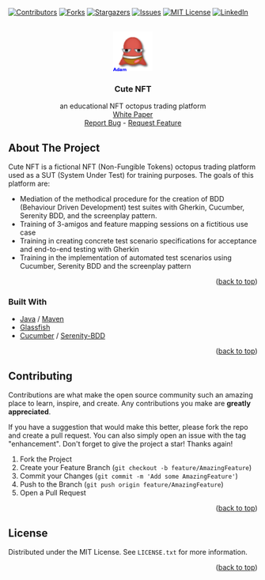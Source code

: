 <a name="readme-top"></a>
<!-- PROJECT SHIELDS -->
[![Contributors][contributors-shield]][contributors-url]
[![Forks][forks-shield]][forks-url]
[![Stargazers][stars-shield]][stars-url]
[![Issues][issues-shield]][issues-url]
[![MIT License][license-shield]][license-url]
[![LinkedIn][linkedin-shield]][linkedin-url]

<!-- PROJECT LOGO -->
<br />
<div align="center">
  <a href="https://github.com/alexanderkaiser/cute-nft">
    <img src="docs/images/octopuses/adam.png" alt="Logo" width="80" height="80">
  </a>

<h3 align="center">Cute NFT</h3>

  <p align="center">
    an educational NFT octopus trading platform
    <br />
    <a href="https://github.com/alexanderkaiser/cute-nft/blob/master/docs/whitepaper.adoc">White Paper</a>
    <br />
    <a href="https://github.com/alexanderkaiser/cute-nft/issues">Report Bug</a>
    -
    <a href="https://github.com/alexanderkaiser/cute-nft/issues">Request Feature</a>
  </p>
</div>

<!-- ABOUT THE PROJECT -->
## About The Project

Cute NFT is a fictional NFT (Non-Fungible Tokens) octopus trading platform used as a SUT (System Under Test) for training purposes. The goals of this platform are:

- Mediation of the methodical procedure for the creation of BDD (Behaviour Driven Development) test suites with Gherkin, Cucumber, Serenity BDD, and the screenplay pattern.
- Training of 3-amigos and feature mapping sessions on a fictitious use case
- Training in creating concrete test scenario specifications for acceptance and end-to-end testing with Gherkin
- Training in the implementation of automated test scenarios using Cucumber, Serenity BDD and the screenplay pattern

<p align="right">(<a href="#readme-top">back to top</a>)</p>

### Built With

* [Java](https://www.java.com/) / [Maven](https://maven.apache.org/)
* [Glassfish](https://glassfish.org/)
* [Cucumber](https://cucumber.io/) / [Serenity-BDD](https://serenity-bdd.info/)

<p align="right">(<a href="#readme-top">back to top</a>)</p>

<!-- CONTRIBUTING -->
## Contributing

Contributions are what make the open source community such an amazing place to learn, inspire, and create. Any contributions you make are **greatly appreciated**.

If you have a suggestion that would make this better, please fork the repo and create a pull request. You can also simply open an issue with the tag "enhancement".
Don't forget to give the project a star! Thanks again!

1. Fork the Project
2. Create your Feature Branch (`git checkout -b feature/AmazingFeature`)
3. Commit your Changes (`git commit -m 'Add some AmazingFeature'`)
4. Push to the Branch (`git push origin feature/AmazingFeature`)
5. Open a Pull Request

<p align="right">(<a href="#readme-top">back to top</a>)</p>

<!-- LICENSE -->
## License

Distributed under the MIT License. See `LICENSE.txt` for more information.

<p align="right">(<a href="#readme-top">back to top</a>)</p>

<!-- MARKDOWN LINKS & IMAGES -->
<!-- https://www.markdownguide.org/basic-syntax/#reference-style-links -->
[contributors-shield]: https://img.shields.io/github/contributors/alexanderkaiser/cute-nft.svg?style=for-the-badge
[contributors-url]: https://github.com/alexanderkaiser/cute-nft/graphs/contributors
[forks-shield]: https://img.shields.io/github/forks/alexanderkaiser/cute-nft.svg?style=for-the-badge
[forks-url]: https://github.com/alexanderkaiser/cute-nft/network/members
[stars-shield]: https://img.shields.io/github/stars/alexanderkaiser/cute-nft.svg?style=for-the-badge
[stars-url]: https://github.com/alexanderkaiser/cute-nft/stargazers
[issues-shield]: https://img.shields.io/github/issues/alexanderkaiser/cute-nft.svg?style=for-the-badge
[issues-url]: https://github.com/alexanderkaiser/cute-nft/issues
[license-shield]: https://img.shields.io/github/license/alexanderkaiser/cute-nft.svg?style=for-the-badge
[license-url]: https://github.com/alexanderkaiser/cute-nft/blob/master/LICENSE.txt
[linkedin-shield]: https://img.shields.io/badge/-LinkedIn-black.svg?style=for-the-badge&logo=linkedin&colorB=555
[linkedin-url]: https://www.linkedin.com/in/alexander-kaiser-20565a144/
[product-screenshot]: docs/images/octopuses/adam.png

